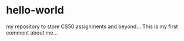 # hello-world
my repository to store CS50 assignments and beyond...
This is my first comment about me...
